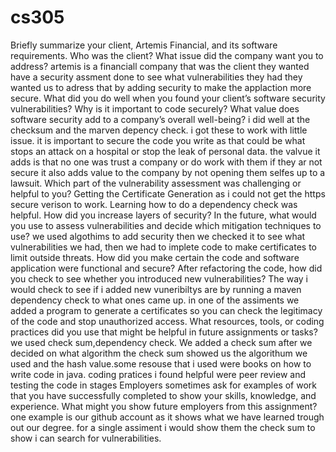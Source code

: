 # cs305
Briefly summarize your client, Artemis Financial, and its software requirements. Who was the client? What issue did the company want you to address?
artemis is a financiall company that was the client they wanted have a security assment done to see what vulnerabilities they had  they wanted us to adress that by adding security to make the applaction more secure.
What did you do well when you found your client’s software security vulnerabilities? Why is it important to code securely? What value does software security add to a company’s overall well-being?
i did well at the checksum and the marven depency check. i got these to work with little issue. it is important to secure the code you write as that could be what stops an attack on a hospital or stop the leak of personal data. the valvue it adds is that no one was trust a company or do work with them if they ar not secure it also adds value to the company by not opening them selfes up to a lawsuit.
Which part of the vulnerability assessment was challenging or helpful to you?
Getting the Certificate Generation as i could not get the https secure verison to work. Learning how to do a dependency check was helpful.
How did you increase layers of security? In the future, what would you use to assess vulnerabilities and decide which mitigation techniques to use?
we used algothims to add security then we checked it to see what vulnerabilities we had, then we had to implete code to make certificates to limit outside threats.
How did you make certain the code and software application were functional and secure? After refactoring the code, how did you check to see whether you introduced new vulnerabilities?
The way i would check to see if i added new vuneribiltys are by running a maven dependency check to what ones came up. in one of the assiments we added a program to generate a certificates so you can check the  legitimacy of the code and stop unauthorized access.
What resources, tools, or coding practices did you use that might be helpful in future assignments or tasks? we used check sum,dependency check.
We added a check sum after we decided on what algorithm the check sum showed us the algorithum we used and the hash value.some resouse that i used were books on how to write code in java. coding pratices i found helpful were peer review and testing the code in stages
Employers sometimes ask for examples of work that you have successfully completed to show your skills, knowledge, and experience. What might you show future employers from this assignment? 
one example is our github account as it shows what we have learned trough out our degree.  for a single assiment i would show them the check sum to show i can search for vulnerabilities.
